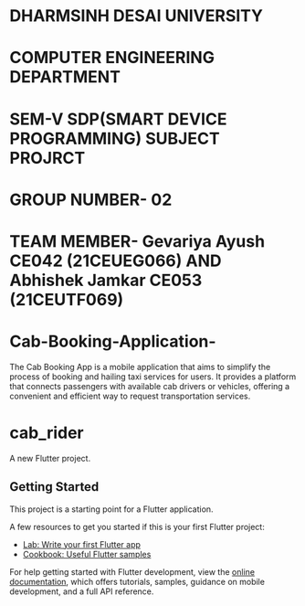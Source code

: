 # DHARMSINH DESAI UNIVERSITY 
# COMPUTER ENGINEERING DEPARTMENT
# SEM-V SDP(SMART DEVICE PROGRAMMING) SUBJECT PROJRCT
# GROUP NUMBER- 02
# TEAM MEMBER- Gevariya Ayush CE042 (21CEUEG066) AND Abhishek Jamkar CE053 (21CEUTF069)

# Cab-Booking-Application-
The Cab Booking App is a mobile application that aims to simplify the process of booking and hailing taxi services for users. It provides a platform that connects passengers with available cab drivers or vehicles, offering a convenient and efficient way to request transportation services.
# cab_rider

A new Flutter project.

## Getting Started

This project is a starting point for a Flutter application.

A few resources to get you started if this is your first Flutter project:

- [Lab: Write your first Flutter app](https://docs.flutter.dev/get-started/codelab)
- [Cookbook: Useful Flutter samples](https://docs.flutter.dev/cookbook)

For help getting started with Flutter development, view the
[online documentation](https://docs.flutter.dev/), which offers tutorials,
samples, guidance on mobile development, and a full API reference.
